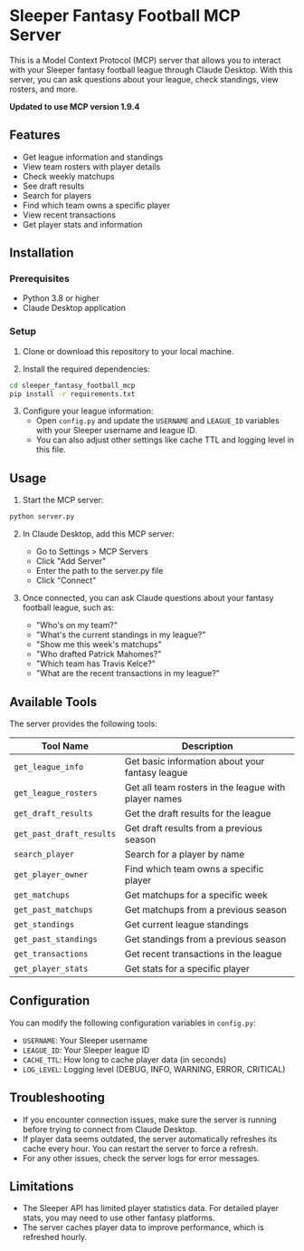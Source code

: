 # Sleeper Fantasy Football MCP Server

This is a Model Context Protocol (MCP) server that allows you to interact with your Sleeper fantasy football league through Claude Desktop. With this server, you can ask questions about your league, check standings, view rosters, and more.

**Updated to use MCP version 1.9.4**

## Features

- Get league information and standings
- View team rosters with player details
- Check weekly matchups
- See draft results
- Search for players
- Find which team owns a specific player
- View recent transactions
- Get player stats and information

## Installation

### Prerequisites

- Python 3.8 or higher
- Claude Desktop application

### Setup

1. Clone or download this repository to your local machine.

2. Install the required dependencies:

```bash
cd sleeper_fantasy_football_mcp
pip install -r requirements.txt
```

3. Configure your league information:
   - Open `config.py` and update the `USERNAME` and `LEAGUE_ID` variables with your Sleeper username and league ID.
   - You can also adjust other settings like cache TTL and logging level in this file.

## Usage

1. Start the MCP server:

```bash
python server.py
```

2. In Claude Desktop, add this MCP server:
   - Go to Settings > MCP Servers
   - Click "Add Server"
   - Enter the path to the server.py file
   - Click "Connect"

3. Once connected, you can ask Claude questions about your fantasy football league, such as:
   - "Who's on my team?"
   - "What's the current standings in my league?"
   - "Show me this week's matchups"
   - "Who drafted Patrick Mahomes?"
   - "Which team has Travis Kelce?"
   - "What are the recent transactions in my league?"

## Available Tools

The server provides the following tools:

| Tool Name | Description |
|-----------|-------------|
| `get_league_info` | Get basic information about your fantasy league |
| `get_league_rosters` | Get all team rosters in the league with player names |
| `get_draft_results` | Get the draft results for the league |
| `get_past_draft_results` | Get draft results from a previous season |
| `search_player` | Search for a player by name |
| `get_player_owner` | Find which team owns a specific player |
| `get_matchups` | Get matchups for a specific week |
| `get_past_matchups` | Get matchups from a previous season |
| `get_standings` | Get current league standings |
| `get_past_standings` | Get standings from a previous season |
| `get_transactions` | Get recent transactions in the league |
| `get_player_stats` | Get stats for a specific player |

## Configuration

You can modify the following configuration variables in `config.py`:

- `USERNAME`: Your Sleeper username
- `LEAGUE_ID`: Your Sleeper league ID
- `CACHE_TTL`: How long to cache player data (in seconds)
- `LOG_LEVEL`: Logging level (DEBUG, INFO, WARNING, ERROR, CRITICAL)

## Troubleshooting

- If you encounter connection issues, make sure the server is running before trying to connect from Claude Desktop.
- If player data seems outdated, the server automatically refreshes its cache every hour. You can restart the server to force a refresh.
- For any other issues, check the server logs for error messages.

## Limitations

- The Sleeper API has limited player statistics data. For detailed player stats, you may need to use other fantasy platforms.
- The server caches player data to improve performance, which is refreshed hourly.

